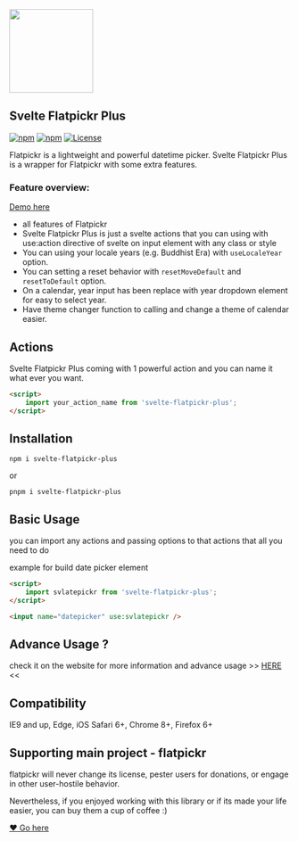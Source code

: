 <img src="https://raw.githubusercontent.com/kodaicoder/svelte-flatpickr-plus/refs/heads/v2.0/static/svelte-flatpickr.png" width=150>

## Svelte Flatpickr Plus

[![npm](https://img.shields.io/npm/v/svelte-flatpickr-plus?logo=npm&color=green)](https://www.npmjs.com/package/svelte-flatpickr-plus)
[![npm](https://img.shields.io/npm/dt/svelte-flatpickr-plus)](https://www.npmjs.com/package/svelte-flatpickr-plus)
[![License](https://img.shields.io/badge/license-MIT-blue.svg?style=plastic)](https://raw.githubusercontent.com/flatpickr/flatpickr/master/LICENSE.md)

Flatpickr is a lightweight and powerful datetime picker. Svelte Flatpickr Plus is a wrapper for Flatpickr with some extra features.

### Feature overview:

[Demo here](https://svelte-flatpickr-plus.vercel.app/guide/basic-usage/date-picker)

- all features of Flatpickr
- Svelte Flatpickr Plus is just a svelte actions that you can using with use:action directive of svelte on input element with any class or style
- You can using your locale years (e.g. Buddhist Era) with `useLocaleYear` option.
- You can setting a reset behavior with `resetMoveDefault` and `resetToDefault` option.
- On a calendar, year input has been replace with year dropdown element for easy to select year.
- Have theme changer function to calling and change a theme of calendar easier.

## Actions

Svelte Flatpickr Plus coming with 1 powerful action and you can name it what ever you want.

```html
<script>
	import your_action_name from 'svelte-flatpickr-plus';
</script>
```

## Installation

`npm i svelte-flatpickr-plus`

or

`pnpm i svelte-flatpickr-plus`

## Basic Usage

you can import any actions and passing options to that actions that all you need to do

example for build date picker element

```html
<script>
	import svlatepickr from 'svelte-flatpickr-plus';
</script>

<input name="datepicker" use:svlatepickr />
```

## Advance Usage ?

check it on the website for more information and advance usage >> [HERE](svelte-flatpickr-plus.vercel.app/) <<

## Compatibility

IE9 and up, Edge, iOS Safari 6+, Chrome 8+, Firefox 6+

## Supporting main project - flatpickr

flatpickr will never change its license, pester users for donations, or engage in other user-hostile behavior.

Nevertheless, if you enjoyed working with this library or if its made your life easier, you can buy them a cup of coffee :)

[❤️ Go here ](https://github.com/flatpickr/flatpickr/tree/master)
